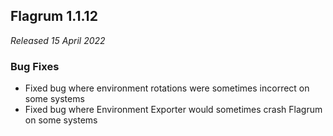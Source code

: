 ## Flagrum 1.1.12

_Released 15 April 2022_

### Bug Fixes
- Fixed bug where environment rotations were sometimes incorrect on some systems
- Fixed bug where Environment Exporter would sometimes crash Flagrum on some systems